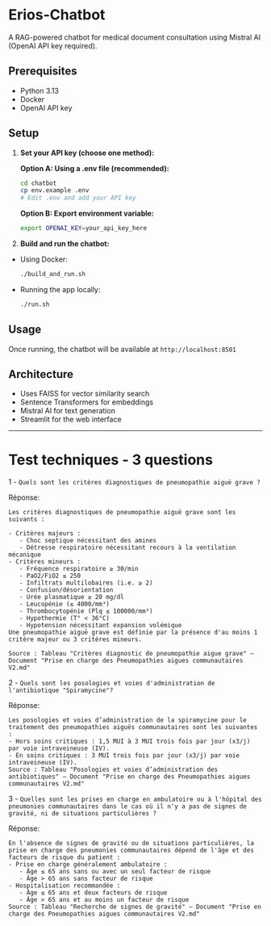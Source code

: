 # Erios-Chatbot

A RAG-powered chatbot for medical document consultation using Mistral AI (OpenAI API key required).

## Prerequisites

- Python 3.13
- Docker
- OpenAI API key

## Setup

1. **Set your API key (choose one method):**
   
   **Option A: Using a .env file (recommended):**
   ```bash
   cd chatbot
   cp env.example .env
   # Edit .env and add your API key
   ```
   
   **Option B: Export environment variable:**
   ```bash
   export OPENAI_KEY=your_api_key_here
   ```

2. **Build and run the chatbot:**

- Using Docker: 
   ```bash
   ./build_and_run.sh
   ```

- Running the app locally:
   ```bash
   ./run.sh
   ```

## Usage

Once running, the chatbot will be available at `http://localhost:8501`

## Architecture

- Uses FAISS for vector similarity search
- Sentence Transformers for embeddings
- Mistral AI for text generation
- Streamlit for the web interface

----
# Test techniques - 3 questions

1 - `Quels sont les critères diagnostiques de pneumopathie aiguë grave ?`

Réponse: 
```code
Les critères diagnostiques de pneumopathie aiguë grave sont les suivants :

- Critères majeurs :
   - Choc septique nécessitant des amines
   - Détresse respiratoire nécessitant recours à la ventilation mécanique
- Critères mineurs :
   - Fréquence respiratoire ≥ 30/min
   - PaO2/FiO2 ≤ 250
   - Infiltrats multilobaires (i.e. ≥ 2)
   - Confusion/désorientation
   - Urée plasmatique ≥ 20 mg/dl
   - Leucopénie (≤ 4000/mm³)
   - Thrombocytopénie (Plq ≤ 100000/mm³)
   - Hypothermie (T° < 36°C)
   - Hypotension nécessitant expansion volémique
Une pneumopathie aiguë grave est définie par la présence d'au moins 1 critère majeur ou 3 critères mineurs.

Source : Tableau "Critères diagnostic de pneumopathie aigue grave" – Document "Prise en charge des Pneumopathies aigues communautaires V2.md"
```

2 - `Quels sont les posologies et voies d'administration de l'antibiotique "Spiramycine"?`

Réponse: 
```code
Les posologies et voies d’administration de la spiramycine pour le traitement des pneumopathies aiguës communautaires sont les suivantes :
- Hors soins critiques : 1,5 MUI à 3 MUI trois fois par jour (x3/j) par voie intraveineuse (IV).
- En soins critiques : 3 MUI trois fois par jour (x3/j) par voie intraveineuse (IV).
Source : Tableau "Posologies et voies d’administration des antibiotiques" – Document "Prise en charge des Pneumopathies aigues communautaires V2.md"
```

3 - `Quelles sont les prises en charge en ambulatoire ou à l'hôpital des pneumonies communautaires dans le cas où il n'y a pas de signes de gravité, ni de situations particulières ?`

Réponse: 
```code
En l'absence de signes de gravité ou de situations particulières, la prise en charge des pneumonies communautaires dépend de l'âge et des facteurs de risque du patient :
- Prise en charge généralement ambulatoire :
   - Âge ≤ 65 ans sans ou avec un seul facteur de risque
   - Âge > 65 ans sans facteur de risque
- Hospitalisation recommandée :
   - Âge ≤ 65 ans et deux facteurs de risque
   - Âge > 65 ans et au moins un facteur de risque
Source : Tableau "Recherche de signes de gravité" – Document "Prise en charge des Pneumopathies aigues communautaires V2.md"
```